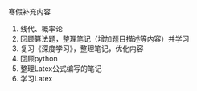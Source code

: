 寒假补充内容

1.  线代、概率论
2.  回顾算法题，整理笔记（增加题目描述等内容）并学习
3.  复习《深度学习》，整理笔记，优化内容
4.  回顾python
5.  整理Latex公式编写的笔记
6.  学习Latex

